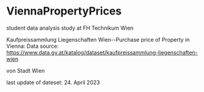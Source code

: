 # ViennaPropertyPrices
student data analysis study at FH Technikum Wien

Kaufpreissammlung Liegenschaften Wien--Purchase price of Property in Vienna:
Data source: https://www.data.gv.at/katalog/dataset/kaufpreissammlung-liegenschaften-wien

von Stadt Wien

last update of dateset: 24. April 2023
